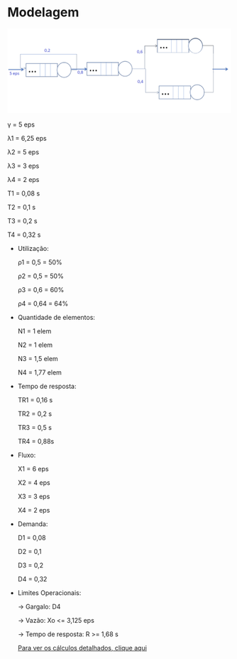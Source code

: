 # Modelagem
![Imagem da modelagem](https://github.com/LDVictor/MT5-ADSD/blob/master/Documentos/modelo.png)

γ = 5 eps

λ1 = 6,25 eps

λ2 = 5 eps

λ3 = 3 eps

λ4 = 2 eps

T1 = 0,08 s

T2 = 0,1 s

T3 = 0,2 s

T4 = 0,32 s

- Utilização:

  ρ1 = 0,5 = 50%

  ρ2 = 0,5 = 50%

  ρ3 = 0,6 = 60%

  ρ4 = 0,64 = 64%

- Quantidade de elementos:

  N1 = 1 elem

  N2 = 1 elem

  N3 = 1,5 elem

  N4 = 1,77 elem

- Tempo de resposta:

  TR1 = 0,16 s

  TR2 = 0,2 s

  TR3 = 0,5 s

  TR4 = 0,88s

- Fluxo:

  X1 = 6 eps

  X2 = 4 eps

  X3 = 3 eps

  X4 = 2 eps

- Demanda:

  D1 = 0,08

  D2 = 0,1

  D3 = 0,2

  D4 = 0,32

- Limites Operacionais:

  -> Gargalo: D4
  
  -> Vazão: Xo <= 3,125 eps
  
  -> Tempo de resposta: R >= 1,68 s
  
  [Para ver os cálculos detalhados, clique aqui](https://github.com/LDVictor/MT5-ADSD/tree/master/Documentos/C%C3%A1lculos)
